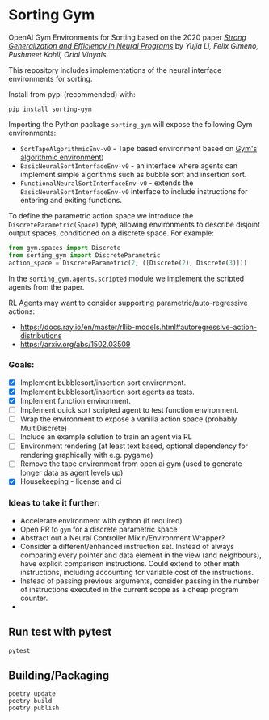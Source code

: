 # Sorting Gym

OpenAI Gym Environments for Sorting based on the 2020 paper
[_Strong Generalization and Efficiency in Neural Programs_](https://arxiv.org/abs/2007.03629) by 
_Yujia Li, Felix Gimeno, Pushmeet Kohli, Oriol Vinyals_.

This repository includes implementations of the neural interface environments for sorting.

Install from pypi (recommended) with:
```
pip install sorting-gym
```

Importing the Python package `sorting_gym` will expose the following Gym environments:

- `SortTapeAlgorithmicEnv-v0` - Tape based environment based on [Gym's algorithmic environment](https://github.com/openai/gym/blob/master/gym/envs/algorithmic/algorithmic_env.py#L242))
- `BasicNeuralSortInterfaceEnv-v0` - an interface where agents can implement simple algorithms such as bubble sort and insertion sort.
- `FunctionalNeuralSortInterfaceEnv-v0` - extends the `BasicNeuralSortInterfaceEnv-v0` interface to include instructions for entering and exiting functions.

To define the parametric action space we introduce the `DiscreteParametric(Space)` type,
allowing environments to describe disjoint output spaces, conditioned on a discrete space.
For example:

```python
from gym.spaces import Discrete
from sorting_gym import DiscreteParametric
action_space = DiscreteParametric(2, ([Discrete(2), Discrete(3)]))
```

In the `sorting_gym.agents.scripted` module we implement the scripted agents from the paper.

RL Agents may want to consider supporting parametric/auto-regressive actions:
- https://docs.ray.io/en/master/rllib-models.html#autoregressive-action-distributions
- https://arxiv.org/abs/1502.03509


### Goals:

- [x] Implement bubblesort/insertion sort environment.
- [x] Implement bubblesort/insertion sort agents as tests.
- [x] Implement function environment.
- [ ] Implement quick sort scripted agent to test function environment.
- [ ] Wrap the environment to expose a vanilla action space (probably MultiDiscrete) 
- [ ] Include an example solution to train an agent via RL
- [ ] Environment rendering (at least text based, optional dependency for rendering graphically with e.g. pygame)
- [ ] Remove the tape environment from open ai gym (used to generate longer data as agent levels up)
- [x] Housekeeping - license and ci

### Ideas to take it further:

- Accelerate environment with cython (if required)
- Open PR to `gym` for a discrete parametric space
- Abstract out a Neural Controller Mixin/Environment Wrapper?
- Consider a different/enhanced instruction set. 
  Instead of always comparing every pointer and data element in the view (and neighbours), 
  have explicit comparison instructions. Could extend to other math instructions, including
  accounting for variable cost of the instructions.
- Instead of passing previous arguments, consider passing in the number of instructions
  executed in the current scope as a cheap program counter.
- 

## Run test with pytest

```
pytest
```

## Building/Packaging

```
poetry update
poetry build
poetry publish
```
